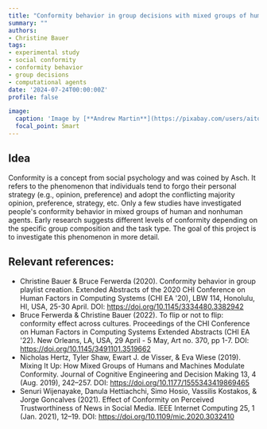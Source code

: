 ```yaml
---
title: "Conformity behavior in group decisions with mixed groups of human and computational agents"
summary: ""
authors:
- Christine Bauer
tags:
- experimental study
- social conformity
- conformity behavior
- group decisions
- computational agents
date: '2024-07-24T00:00:00Z'
profile: false

image:
  caption: 'Image by [**Andrew Martin**](https://pixabay.com/users/aitoff-388338/?utm_source=link-attribution&utm_medium=referral&utm_campaign=image&utm_content=2899982) from [**Pixabay**](https://pixabay.com/users/aitoff-388338/?utm_source=link-attribution&utm_medium=referral&utm_campaign=image&utm_content=2899982).'
  focal_point: Smart
---
```


## Idea
Conformity is a concept from social psychology and was coined by Asch. It refers to the phenomenon that individuals tend to forgo their personal strategy (e.g., opinion, preference) and adopt the conflicting majority opinion, preference, strategy, etc.
Only a few studies have investigated people's conformity behavior in mixed groups of human and nonhuman agents. Early research suggests different levels of conformity depending on the specific group composition and the task type.
The goal of this project is to investigate this phenomenon in more detail.

## Relevant references:
- Christine Bauer & Bruce Ferwerda (2020). Conformity behavior in group playlist creation. Extended Abstracts of the 2020 CHI Conference on Human Factors in Computing Systems (CHI EA '20), LBW 114, Honolulu, HI, USA, 25-30 April. DOI: https://doi.org/10.1145/3334480.3382942
- Bruce Ferwerda & Christine Bauer (2022). To flip or not to flip: conformity effect across cultures. Proceedings of the CHI Conference on Human Factors in Computing Systems Extended Abstracts (CHI EA '22). New Orleans, LA, USA, 29 April - 5 May, Art no. 370, pp 1-7. DOI: https://doi.org/10.1145/3491101.3519662
- Nicholas Hertz, Tyler Shaw, Ewart J. de Visser, & Eva Wiese (2019). Mixing It Up: How Mixed Groups of Humans and Machines Modulate Conformity. Journal of Cognitive Engineering and Decision Making 13, 4 (Aug. 2019), 242–257. DOI: https://doi.org/10.1177/1555343419869465
- Senuri Wijenayake, Danula Hettiachchi, Simo Hosio, Vassilis Kostakos, & Jorge Goncalves (2021). Effect of Conformity on Perceived Trustworthiness of News in Social Media. IEEE Internet Computing 25, 1 (Jan. 2021), 12–19. DOI: https://doi.org/10.1109/mic.2020.3032410